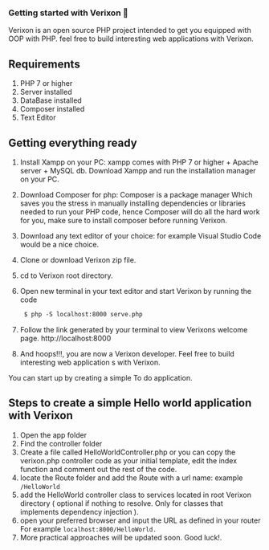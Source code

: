 ### Getting started with Verixon 💎

Verixon is an open source PHP project intended to get you equipped with OOP with PHP. feel free to build interesting web applications with Verixon.

## Requirements

1.  PHP 7 or higher
2.  Server installed
3.  DataBase installed
4.  Composer installed
5.  Text Editor

## Getting everything ready

1. Install Xampp on your PC: xampp comes with PHP 7 or higher + Apache server + MySQL db.
Download Xampp and run the installation manager on your PC.
2. Download Composer for php: Composer is a package manager Which saves you the stress in manually installing dependencies or libraries needed to run your PHP code, hence Composer will do all the hard work for you, make sure to install composer before running Verixon.
3. Download any text editor of your choice: for example Visual Studio Code would be a nice choice.
4. Clone or download Verixon zip file.
5. cd to Verixon root directory.
6. Open new terminal in your text editor and start Verixon by running the code 

   ```markdown
    $ php -S localhost:8000 serve.php
   ```
7. Follow the link generated by your terminal to view Verixons welcome page.
http://localhost:8000

8. And hoops!!!, you are now a Verixon developer.
Feel free to build interesting web application s with Verixon.

You can start up by creating a simple To do application.
## Steps to create a simple Hello world application with Verixon
1. Open the app folder
2. Find the controller folder
3. Create a file called HelloWorldController.php
or you can copy the verixon.php controller code as your initial template, edit the index function and comment out the rest of the code.
4. locate the Route folder and add the Route with a url name: example `/HelloWorld`
5. add the HelloWorld controller class to services located in root Verixon directory ( optional if nothing to resolve. Only for classes that implements dependency injection ).
6. open your preferred browser and input the URL as defined in your router
For example `localhost:8000/HelloWorld.`
7. More practical approaches will be updated soon.
Good luck!.

